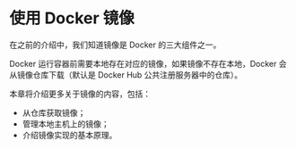 # 使用 Docker 镜像

在之前的介绍中，我们知道镜像是 Docker 的三大组件之一。

Docker 运行容器前需要本地存在对应的镜像，如果镜像不存在本地，Docker 会从镜像仓库下载（默认是 Docker Hub 公共注册服务器中的仓库）。

本章将介绍更多关于镜像的内容，包括：
* 从仓库获取镜像；
* 管理本地主机上的镜像；
* 介绍镜像实现的基本原理。
